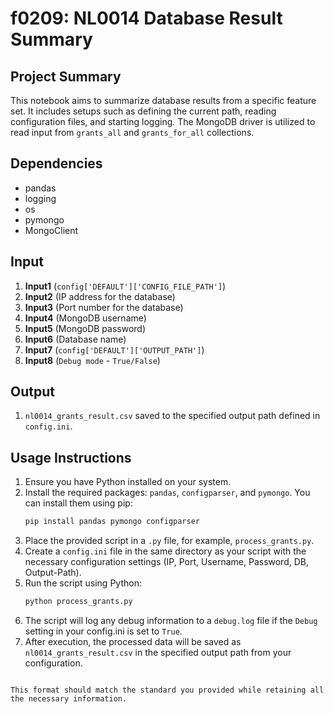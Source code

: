 # f0209: NL0014 Database Result Summary

## Project Summary

This notebook aims to summarize database results from a specific feature set. It includes setups such as defining the current path, reading configuration files, and starting logging. The MongoDB driver is utilized to read input from `grants_all` and `grants_for_all` collections.

## Dependencies

- pandas
- logging
- os
- pymongo
- MongoClient

## Input

1. **Input1** (`config['DEFAULT']['CONFIG_FILE_PATH']`)
2. **Input2** (IP address for the database)
3. **Input3** (Port number for the database)
4. **Input4** (MongoDB username)
5. **Input5** (MongoDB password)
6. **Input6** (Database name)
7. **Input7** (`config['DEFAULT']['OUTPUT_PATH']`)
8. **Input8** (`Debug mode` - `True/False`)

## Output

1. `nl0014_grants_result.csv` saved to the specified output path defined in `config.ini`.

## Usage Instructions

1. Ensure you have Python installed on your system.
2. Install the required packages: `pandas`, `configparser`, and `pymongo`. You can install them using pip:
   ```bash
   pip install pandas pymongo configparser
   ```
3. Place the provided script in a `.py` file, for example, `process_grants.py`.
4. Create a `config.ini` file in the same directory as your script with the necessary configuration settings (IP, Port, Username, Password, DB, Output-Path).
5. Run the script using Python:
   ```bash
   python process_grants.py
   ```
6. The script will log any debug information to a `debug.log` file if the `Debug` setting in your config.ini is set to `True`.
7. After execution, the processed data will be saved as `nl0014_grants_result.csv` in the specified output path from your configuration.
```

This format should match the standard you provided while retaining all the necessary information.